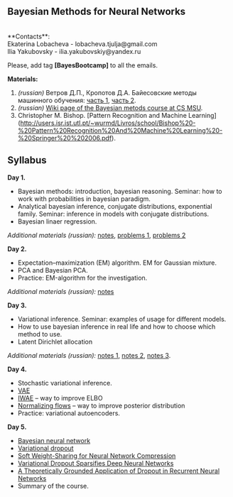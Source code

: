 ## Bayesian Methods for Neural Networks
<br />
**Contacts**: <br />
Ekaterina Lobacheva - lobacheva.tjulja@gmail.com  <br />
Ilia Yakubovsky - ilia.yakubovskiy@yandex.ru <br />

Please, add tag **[BayesBootcamp]** to all the emails.

**Materials:** <br />
1. *(russian)* Ветров Д.П., Кропотов Д.А. Байесовские методы машинного обучения: [часть 1](http://www.machinelearning.ru/wiki/images/e/e1/BayesML-2007-textbook-1.pdf), 
[часть 2](http://www.machinelearning.ru/wiki/images/4/43/BayesML-2007-textbook-2.pdf).<br />
2. *(russian)* [Wiki page of the Bayesian metods course at CS MSU](http://www.machinelearning.ru/wiki/index.php?title=%D0%91%D0%BC%D0%BC%D0%BE). <br />
3. Christopher M. Bishop. [Pattern Recognition and Machine Learning]
(http://users.isr.ist.utl.pt/~wurmd/Livros/school/Bishop%20-%20Pattern%20Recognition%20And%20Machine%20Learning%20-%20Springer%20%202006.pdf).


## Syllabus  <br />
**Day 1.** <br />
* Bayesian methods: introduction, bayesian reasoning. Seminar: how to work with probabilities in bayesian paradigm.
* Analytical bayesian inference, conjugate distributions, exponential family. Seminar: inference in models with conjugate distributions.  
* Bayesian linaer regression.

*Additional materials (russian):* [notes](http://www.machinelearning.ru/wiki/images/8/8c/Lecture7_2012.pdf), 
    [problems 1](http://www.machinelearning.ru/wiki/images/1/18/S01_bayesian_reasoning_2016.pdf),
    [problems 2](http://www.machinelearning.ru/wiki/images/2/23/BMML_sem2_2016.pdf)

**Day 2.** <br />
* Expectation–maximization (EM) algorithm. EM for Gaussian mixture. 
* PCA and Bayesian PCA.
* Practice: ЕМ-algorithm for the investigation.

*Additional materials (russian):* [notes](http://www.machinelearning.ru/wiki/images/7/73/BMMO11_11.pdf)
  
**Day 3.** <br />
* Variational inference. Seminar: examples of usage for different models. 
* How to use bayesian inference in real life and how to choose which method to use. 
* Latent Dirichlet allocation

*Additional materials (russian):* [notes 1](http://www.machinelearning.ru/wiki/images/6/60/BMMO14_variational_lecture.pdf),
  [notes 2](http://www.machinelearning.ru/wiki/images/5/57/BMMO11_9.pdf),
  [notes 3](http://www.machinelearning.ru/wiki/images/8/82/BMMO11_14.pdf).

**Day 4.** <br />
* Stochastic variational inference. 
* [VAE](https://arxiv.org/abs/1312.6114) 
* [IWAE](https://arxiv.org/abs/1509.00519) – way to improve ELBO  
* [Normalizing flows](https://arxiv.org/pdf/1505.05770.pdf) – way to improve posterior distribution  
* Practice: variational autoencoders.

**Day 5.** <br />
* [Bayesian neural network](https://arxiv.org/abs/1505.05424) 
* [Variational dropout](https://arxiv.org/abs/1506.02557) 
* [Soft Weight-Sharing for Neural Network Compression](https://arxiv.org/abs/1702.04008) 
* [Variational Dropout Sparsifies Deep Neural Networks](https://arxiv.org/abs/1701.05369) 
* [A Theoretically Grounded Application of Dropout in Recurrent Neural Networks](https://arxiv.org/abs/1512.05287)
* Summary of the course.
